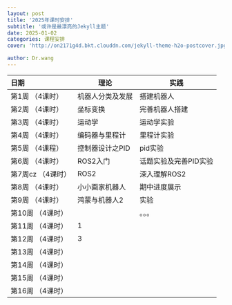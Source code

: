 ```yaml
---
layout: post
title: '2025年课时安排'
subtitle: '或许是最漂亮的Jekyll主题'
date: 2025-01-02
categories: 课程安排
cover: 'http://on2171g4d.bkt.clouddn.com/jekyll-theme-h2o-postcover.jpg'

author: Dr.wang
---  
```


| 日期                                 | 理论         |  实践           |
| :-----------------------------------| ----------   |-----------|
| 第1周 （4课时）                      | 机器人分类及发展      |搭建机器人|
| 第2周 （4课时）                      | 坐标变换     |完善机器人搭建|
| 第3周 （4课时）                      | 运动学          | 运动学实验|
| 第4周 （4课时）                      |编码器与里程计        |里程计实验|
| 第5周  （4课程）                     |控制器设计之PID       |pid实验  |
| 第6周 （4课时）                      | ROS2入门        |话题实验及完善PID实验|
| 第7周cz （4课时）                    | ROS2            | 深入理解ROS2
| 第8周 （4课时）                      |  小小画家机器人      |期中进度展示
| 第9周 （4课时）                      | 鸿蒙与机器人2       |实验
| 第10周 （4课时）                     |           |。。。|
| 第11周 （4课时）                     | 1          |
| 第12周 （4课时）                     | 3          |
| 第13周 （4课时）                     |             |
| 第14周 （4课时）                     |              |
| 第15周 （4课时）                     |              |
| 第16周 （4课时）                     |              |